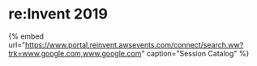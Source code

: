 # re:Invent 2019

{% embed url="https://www.portal.reinvent.awsevents.com/connect/search.ww?trk=www.google.com,www.google.com" caption="Session Catalog" %}



